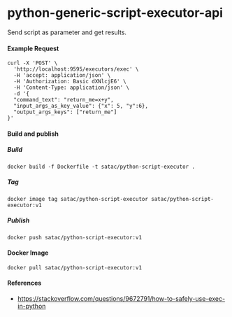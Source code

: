 # python-generic-script-executor-api
Send script as parameter and get results.

#### Example Request
```
curl -X 'POST' \
  'http://localhost:9595/executors/exec' \
  -H 'accept: application/json' \
  -H 'Authorization: Basic dXNlcjE6' \
  -H 'Content-Type: application/json' \
  -d '{
  "command_text": "return_me=x+y",
  "input_args_as_key_value": {"x": 5, "y":6},
  "output_args_keys": ["return_me"]
}'
```

#### Build and publish
##### Build
```shell
docker build -f Dockerfile -t satac/python-script-executor .
```

##### Tag
```shell
docker image tag satac/python-script-executor satac/python-script-executor:v1
```

##### Publish
```shell
docker push satac/python-script-executor:v1
```

#### Docker Image
```shell
docker pull satac/python-script-executor:v1
```

#### References
- https://stackoverflow.com/questions/9672791/how-to-safely-use-exec-in-python